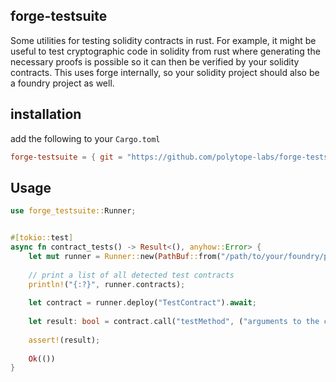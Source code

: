 ## forge-testsuite

Some utilities for testing solidity contracts in rust.
For example, it might be useful to test cryptographic code in solidity from rust where generating the necessary
proofs is possible so it can then be verified by your solidity contracts. This uses forge internally, so your solidity project
should also be a foundry project as well.


## installation

add the following to your `Cargo.toml`

```toml
forge-testsuite = { git = "https://github.com/polytope-labs/forge-testsuite", branch = "master" }
```

## Usage

```rust
use forge_testsuite::Runner;


#[tokio::test]
async fn contract_tests() -> Result<(), anyhow::Error> {
    let mut runner = Runner::new(PathBuf::from("/path/to/your/foundry/project"));
    
    // print a list of all detected test contracts
    println!("{:?}", runner.contracts);
    
    let contract = runner.deploy("TestContract").await;
    
    let result: bool = contract.call("testMethod", ("arguments to the contract"))?;
    
    assert!(result);
    
    Ok(())
}

```